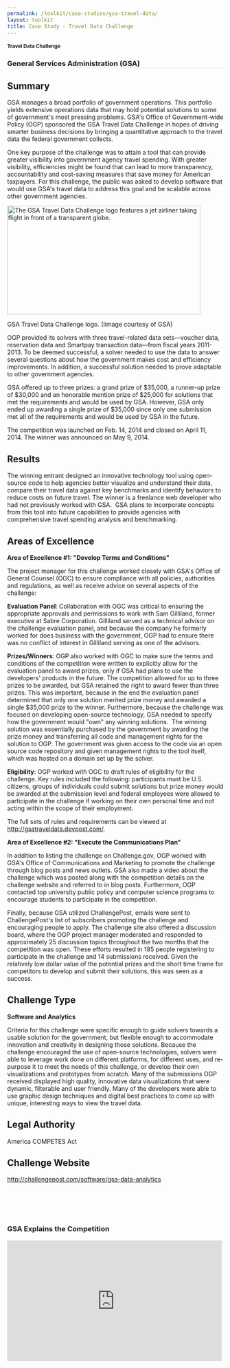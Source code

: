 ```yaml
---
permalink: /toolkit/case-studies/gsa-travel-data/
layout: toolkit
title: Case Study - Travel Data Challenge
---
```




<!--// OPEN #page-wrap //-->
<div id="page-wrap">


<div class="inner-page-wrap has-no-sidebar portfolio-type-standard row clearfix">

<!-- OPEN article -->
<article
class="portfolio-article col-sm-12 clearfix post-8201 portfolio type-portfolio status-publish has-post-thumbnail hentry portfolio-category-software portfolio-category-analytics portfolio-category-2-3 portfolio-category-3-1"
id="8201" itemscope="" itemtype="http://schema.org/CreativeWork">


<div class="portfolio-item-content">


<div class="container port-detail-media-container"><!-- OPEN .container -->

<figure class="media-wrap col-sm-12">
</figure>

</div><!-- CLOSE .container -->

<div class="grid-container padding-bottom-5">

<section class="article-body-wrap col-sm-9">
<section class="portfolio-detail-description">
<div class="body-text clearfix" itemprop="description">

<section class="container">
<div class="row">
<div class="spb_content_element col-sm-12 spb_text_column">
<div class="spb_wrapper clearfix">
<h1>Travel Data Challenge</h1>
<h3 style="border-bottom: 1px solid #e4e4e4;"  class="spb-heading spb-text-heading"><span>General Services Administration (GSA)</span>
</h3>

<h2>Summary</h2>
<p>GSA manages a broad portfolio of government operations. This
portfolio yields extensive operations data that may hold
potential solutions to some of government's most pressing
problems. GSA's Office of Government-wide Policy (OGP)
sponsored the GSA Travel Data Challenge in hopes of driving
smarter business decisions by bringing a quantitative
approach to the travel data the federal government
collects.</p>
<p>One key purpose of the challenge was to attain a tool that
can provide greater visibility into government agency travel
spending. With greater visibility, efficiencies might be
found that can lead to more transparency, accountability and
cost-saving measures that save money for American taxpayers.
For this challenge, the public was asked to develop software
that would use GSA's travel data to address this goal and be
scalable across other government agencies.</p>
<div id="attachment_8268" style="max-width: 460px"
class="wp-caption alignleft"><a
href="{{ site.baseurl }}/assets/images/toolkit/case-studies/GSA-Travel-Data-Challenge-1024x576-768x432.jpg"><img
class="wp-image-8268"
src="{{ site.baseurl }}/assets/images/toolkit/case-studies/GSA-Travel-Data-Challenge-1024x576-768x432.jpg"
alt="The GSA Travel Data Challenge logo features a jet airliner taking flight in front of a transparent globe."
sizes="(max-width: 450px) 100vw, 450px" width="450"
height="253"></a>
<p class="wp-caption-text">GSA Travel Data Challenge logo.
(Iimage courtesy of GSA)</p></div>
<p>OGP provided its solvers with three travel-related data
sets—voucher data, reservation data and Smartpay transaction
data—from fiscal years 2011-2013. To be deemed successful, a
solver needed to use the data to answer several questions
about how the government makes cost and efficiency
improvements. In addition, a successful solution needed to
prove adaptable to other government agencies.</p>
<p>GSA offered up to three prizes: a grand prize of $35,000, a
runner-up prize of $30,000 and an honorable mention prize of
$25,000 for solutions that met the requirements and would be
used by GSA. However, GSA only ended up awarding a single
prize of $35,000 since only one submission met all of the
requirements and would be used by GSA in the future.</p>
<p>The competition was launched on Feb. 14, 2014 and closed on
April 11, 2014. The winner was announced on May 9, 2014.</p>
<h2>Results</h2>
<p>The winning entrant designed an innovative technology tool
using open-source code to help agencies better visualize and
understand their data, compare their travel data against key
benchmarks and identify behaviors to reduce costs on future
travel. The winner is a freelance web developer who had not
previously worked with GSA.&nbsp; GSA plans to incorporate
concepts from this tool into future capabilities to provide
agencies with comprehensive travel spending analysis and
benchmarking.</p>
<h2>Areas of Excellence</h2>
<p><strong>Area of Excellence #1: "Develop Terms and
Conditions"</strong></p>
<p>The project manager for this challenge worked closely with
GSA's Office of General Counsel (OGC) to ensure compliance
with all policies, authorities and regulations, as well as
receive advice on several aspects of the challenge:</p>
<p><strong>Evaluation Panel</strong>: Collaboration with OGC was
critical to ensuring the appropriate approvals and
permissions to work with Sam Gilliland, former executive at
Sabre Corporation. Gilliland served as a technical advisor
on the challenge evaluation panel, and because the company
he formerly worked for does business with the government,
OGP had to ensure there was no conflict of interest in
Gilliland serving as one of the advisors.</p>
<p><strong>Prizes/Winners</strong>: OGP also worked with OGC to
make sure the terms and conditions of the competition were
written to explicitly allow for the evaluation panel to
award prizes, only if GSA had plans to use the developers'
products in the future. The competition allowed for up to
three prizes to be awarded, but GSA retained the right to
award fewer than three prizes. This was important, because
in the end the evaluation panel determined that only one
solution merited prize money and awarded a single $35,000
prize to the winner. Furthermore, because the challenge was
focused on developing open-source technology, GSA needed to
specify how the government would "own" any winning
solutions.&nbsp; The winning solution was essentially
purchased by the government by awarding the prize money and
transferring all code and management rights for the solution
to OGP. The government was given access to the code via an
open source code repository and given management rights to
the tool itself, which was hosted on a domain set up by the
solver.</p>
<p><strong>Eligibility</strong>: OGP worked with OGC to draft
rules of eligibility for the challenge. Key rules included
the following: participants must be U.S. citizens, groups of
individuals could submit solutions but prize money would be
awarded at the submission level and federal employees were
allowed to participate in the challenge if working on their
own personal time and not acting within the scope of their
employment.</p>
<p>The full sets of rules and requirements can be viewed at <a
href="http://gsatraveldata.devpost.com/">http://gsatraveldata.devpost.com/</a>.
</p>
<p><strong>Area of Excellence #2: "Execute the
Communications Plan"</strong></p>
<p>In addition to listing the challenge on Challenge.gov, OGP
worked with GSA's Office of Communications and Marketing to
promote the challenge through blog posts and news outlets.
GSA also made a video about the challenge which was posted
along with the competition details on the challenge website
and referred to in blog posts. Furthermore, OGP contacted
top university public policy and computer science programs
to encourage students to participate in the competition.</p>
<p>Finally, because GSA utilized ChallengePost, emails were sent
to ChallengePost's list of subscribers promoting the
challenge and encouraging people to apply. The challenge
site also offered a discussion board, where the OGP project
manager moderated and responded to approximately 25
discussion topics throughout the two months that the
competition was open. These efforts resulted in 185 people
registering to participate in the challenge and 14
submissions received. Given the relatively low dollar value
of the potential prizes and the short time frame for
competitors to develop and submit their solutions, this was
seen as a success.</p>
<h2>Challenge Type</h2>
<p><strong>Software and Analytics</strong></p>
<p>Criteria for this challenge were specific enough to guide
solvers towards a usable solution for the government, but
flexible enough to accommodate innovation and creativity in
designing those solutions. Because the challenge encouraged
the use of open-source technologies, solvers were able to
leverage work done on different platforms, for different
uses, and re-purpose it to meet the needs of this challenge,
or develop their own visualizations and prototypes from
scratch. Many of the submissions OGP received displayed high
quality, innovative data visualizations that were dynamic,
filterable and user friendly. Many of the developers were
able to use graphic design techniques and digital best
practices to come up with unique, interesting ways to view
the travel data.</p>
<h2>Legal Authority</h2>
<p>America COMPETES Act</p>
<h2></h2>
<h2>Challenge Website</h2>
<p>
<a href="http://challengepost.com/software/gsa-data-analytics">http://challengepost.com/software/gsa-data-analytics</a>
</p>


</div>
</div>
</div>
</section>
<section class="container">
<div class="row">
<div class="blank_spacer col-sm-12 " style="height:30px;"></div>
</div>
</section>
<section class="container">
<div class="row">
<div class="blank_spacer col-sm-12 " style="height:30px;"></div>
</div>
</section>
<section class="container">
<div class="row">
<div class="spb_video_widget spb_content_element col-sm-12">
<div class="spb_wrapper">
<h3 class="spb-heading spb_video_heading"><span>GSA Explains the Competition</span>
</h3>
<div class="sf-video-wrap">
<iframe src="https://www.youtube.com/embed/r3jEx0dwIcQ?feature=oembed"
allowfullscreen="" width="500" height="281"
frameborder="0"></iframe>
</div>
</div>
</div>
</div>
</section>

</div>
</section>
</section>


</div>


</div>





<!-- CLOSE article -->
</article>

</div>


<!--// WordPress Hook //-->

<!--// CLOSE #page-wrap //-->
